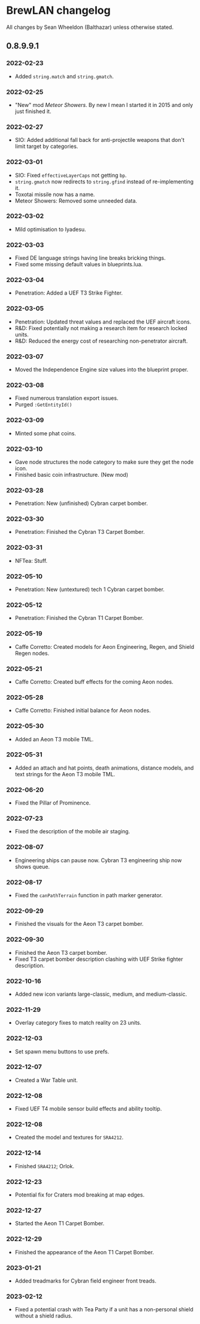 # BrewLAN changelog

All changes by Sean Wheeldon (Balthazar) unless otherwise stated.

## 0.8.9.9.1

### 2022-02-23

* Added `string.match` and `string.gmatch`.

### 2022-02-25

* "New" mod *Meteor Showers*. By new I mean I started it in 2015 and only just finished it.

### 2022-02-27

* SIO: Added additional fall back for anti-projectile weapons that don't limit target by categories.

### 2022-03-01

* SIO: Fixed `effectiveLayerCaps` not getting `bp`.
* `string.gmatch` now redirects to `string.gfind` instead of re-implementing it.
* Toxotai missile now has a name.
* Meteor Showers: Removed some unneeded data.

### 2022-03-02

* Mild optimisation to Iyadesu.

### 2022-03-03

* Fixed DE language strings having line breaks bricking things.
* Fixed some missing default values in blueprints.lua.

### 2022-03-04

* Penetration: Added a UEF T3 Strike Fighter.

### 2022-03-05

* Penetration: Updated threat values and replaced the UEF aircraft icons.
* R&D: Fixed potentially not making a research item for research locked units.
* R&D: Reduced the energy cost of researching non-penetrator aircraft.

### 2022-03-07

* Moved the Independence Engine size values into the blueprint proper.

### 2022-03-08

* Fixed numerous translation export issues.
* Purged `:GetEntityId()`

### 2022-03-09

* Minted some phat coins.

### 2022-03-10

* Gave node structures the node category to make sure they get the node icon.
* Finished basic coin infrastructure. (New mod)

### 2022-03-28

* Penetration: New (unfinished) Cybran carpet bomber.

### 2022-03-30

* Penetration: Finished the Cybran T3 Carpet Bomber.

### 2022-03-31

* NFTea: Stuff.

### 2022-05-10

* Penetration: New (untextured) tech 1 Cybran carpet bomber.

### 2022-05-12

* Penetration: Finished the Cybran T1 Carpet Bomber.

### 2022-05-19

* Caffe Corretto: Created models for Aeon Engineering, Regen, and Shield Regen nodes.

### 2022-05-21

* Caffe Corretto: Created buff effects for the coming Aeon nodes.

### 2022-05-28

* Caffe Corretto: Finished initial balance for Aeon nodes.

### 2022-05-30

* Added an Aeon T3 mobile TML.

### 2022-05-31

* Added an attach and hat points, death animations, distance models, and text strings for the Aeon T3 mobile TML.

### 2022-06-20

* Fixed the Pillar of Prominence.

### 2022-07-23

* Fixed the description of the mobile air staging.

### 2022-08-07

* Engineering ships can pause now. Cybran T3 engineering ship now shows queue.

### 2022-08-17

* Fixed the `canPathTerrain` function in path marker generator.

### 2022-09-29

* Finished the visuals for the Aeon T3 carpet bomber.

### 2022-09-30

* Finished the Aeon T3 carpet bomber.
* Fixed T3 carpet bomber description clashing with UEF Strike fighter description.

### 2022-10-16

* Added new icon variants large-classic, medium, and medium-classic.

### 2022-11-29

* Overlay category fixes to match reality on 23 units.

### 2022-12-03

* Set spawn menu buttons to use prefs.

### 2022-12-07

* Created a War Table unit.

### 2022-12-08

* Fixed UEF T4 mobile sensor build effects and ability tooltip.

### 2022-12-08

* Created the model and textures for `SRA4212`.

### 2022-12-14

* Finished `SRA4212`; Orlok.

### 2022-12-23

* Potential fix for Craters mod breaking at map edges.

### 2022-12-27

* Started the Aeon T1 Carpet Bomber.

### 2022-12-29

* Finished the appearance of the Aeon T1 Carpet Bomber.

### 2023-01-21

* Added treadmarks for Cybran field engineer front treads.

### 2023-02-12

* Fixed a potential crash with Tea Party if a unit has a non-personal shield without a shield radius.
